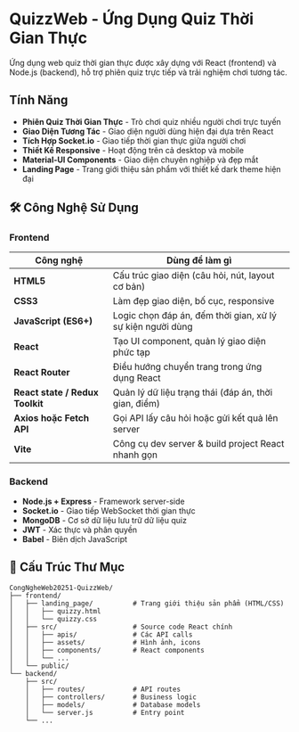 # QuizzWeb - Ứng Dụng Quiz Thời Gian Thực

Ứng dụng web quiz thời gian thực được xây dựng với React (frontend) và Node.js (backend), hỗ trợ phiên quiz trực tiếp và trải nghiệm chơi tương tác.

## Tính Năng

- **Phiên Quiz Thời Gian Thực** - Trò chơi quiz nhiều người chơi trực tuyến
- **Giao Diện Tương Tác** - Giao diện người dùng hiện đại dựa trên React
- **Tích Hợp Socket.io** - Giao tiếp thời gian thực giữa người chơi
- **Thiết Kế Responsive** - Hoạt động trên cả desktop và mobile
- **Material-UI Components** - Giao diện chuyên nghiệp và đẹp mắt
- **Landing Page** - Trang giới thiệu sản phẩm với thiết kế dark theme hiện đại

## 🛠️ Công Nghệ Sử Dụng

### Frontend
| Công nghệ                       | Dùng để làm gì                                             |
| ------------------------------- | ---------------------------------------------------------- |
| **HTML5**                       | Cấu trúc giao diện (câu hỏi, nút, layout cơ bản)           |
| **CSS3**                        | Làm đẹp giao diện, bố cục, responsive                      |
| **JavaScript (ES6+)**           | Logic chọn đáp án, đếm thời gian, xử lý sự kiện người dùng |
| **React**                       | Tạo UI component, quản lý giao diện phức tạp               |
| **React Router**                | Điều hướng chuyển trang trong ứng dụng React               |
| **React state / Redux Toolkit** | Quản lý dữ liệu trạng thái (đáp án, thời gian, điểm)       |
| **Axios hoặc Fetch API**        | Gọi API lấy câu hỏi hoặc gửi kết quả lên server            |
| **Vite**                        | Công cụ dev server & build project React nhanh gọn         |


### Backend
- **Node.js + Express** - Framework server-side
- **Socket.io** - Giao tiếp WebSocket thời gian thực
- **MongoDB** - Cơ sở dữ liệu lưu trữ dữ liệu quiz
- **JWT** - Xác thực và phân quyền
- **Babel** - Biên dịch JavaScript


## 📁 Cấu Trúc Thư Mục

```
CongNgheWeb20251-QuizzWeb/
├── frontend/
│   ├── landing_page/          # Trang giới thiệu sản phẩm (HTML/CSS)
│   │   ├── quizzy.html
│   │   └── quizzy.css
│   ├── src/                   # Source code React chính
│   │   ├── apis/              # Các API calls
│   │   ├── assets/            # Hình ảnh, icons
│   │   ├── components/        # React components
│   │   └── ...
│   └── public/
└── backend/
    ├── src/
    │   ├── routes/            # API routes
    │   ├── controllers/       # Business logic
    │   ├── models/            # Database models
    │   └── server.js          # Entry point
    └── ...
```
